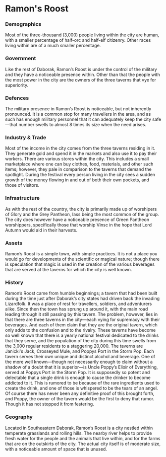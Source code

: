 Ramon's Roost
=============

### Demographics

Most of the three-thousand (3,000) people living within the city are human, with a smaller percentage of half-orc and half-elf citizenry. Other races living within are of a much smaller percentage.

### Government

Like the rest of Daborak, Ramon’s Roost is under the control of the military and they have a noticeable presence within. Other than that the people with the most power in the city are the owners of the three taverns that vye for superiority.

### Defences

The military presence in Ramon’s Roost is noticeable, but not inherently pronounced. It is a common stop for many travellers in the area, and as such has enough military personnel that it can adequately keep the city safe—that number swells to almost 8 times its size when the need arises.

### Industry & Trade

Most of the income in the city comes from the three taverns residing in it. They generate gold and spend it in the markets and also use it to pay their workers. There are various stores within the city. This includes a small marketplace where one can buy clothes, food, materials, and other such items; however, they pale in comparison to the taverns that demand the spotlight. During the festival every person living in the city sees a sudden growth of the money flowing in and out of both their own pockets, and those of visitors.

### Infrastructure

As with the rest of the country, the city is primarily made up of worshipers of Glory and the Grey Pantheon, Iass being the most common of the group. The city does however have a noticeable presence of Green Pantheon worshippers, specifically those that worship Vinsc in the hope that Lord Autumn would aid in their harvests.

### Assets

Ramon’s Roost is a simple town, with simple practices. It is not a place you would go for developments of the scientific or magical nature; though there is speculation that magic is used in the creation of the various beverages that are served at the taverns for which the city is well known.

### History

Ramon’s Roost came from humble beginnings; a tavern that had been built during the time just after Daborak’s city states had driven back the invading Lizardfolk. It was a place of rest for travellers, soldiers, and adventurers alike. Since then the town has sprung up around it, with the main road leading through it still passing by this tavern. The problem, however, lies in that there are three taverns in the city—each vying for supremacy with their beverages. And each of them claim that they are the original tavern, which only adds to the confusion and to the rivalry. These taverns have become so well known that there is a yearly national festival dedicated to the drinks that they serve, and the population of the city during this time swells from the 3,000 regular residents to a staggering 20,000. The taverns are Janicki's Jack, Crosseyed Mule, and Poppys Port in the Storm Pop. Each tavern serves their own unique and distinct alcohol and beverage. One of the more well known—though not necessarily enough to claim without a shadow of a doubt that it is superior—is Uncle Poppy’s Elixir of Everything, served at Poppys Port in the Storm Pop. It is supposedly so potent and delectable that a single drink is enough to cause the drinker to become addicted to it. This is rumored to be because of the rare ingredients used to create the drink, and one of those is whispered to be the tears of an angel. Of course there has never been any definitive proof of this brought forth, and Poppy, the owner of the tavern would be the first to deny that rumor. Though it has not stopped it from festering.

### Geography

Located in Southeastern Daborak, Ramon’s Roost is a city nestled within temperate grasslands and rolling hills. The nearby river helps to provide fresh water for the people and the animals that live within, and for the farms that are on the outskirts of the city. The actual city itself is of moderate size, with a noticeable amount of space that is unused.
